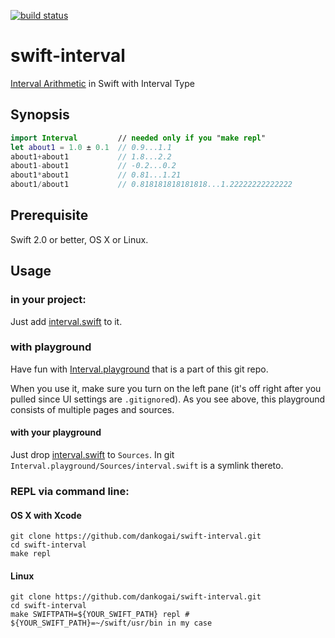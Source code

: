 [![build status](https://secure.travis-ci.org/dankogai/swift-interval.png)](http://travis-ci.org/dankogai/swift-interval)

# swift-interval

[Interval Arithmetic] in Swift with Interval Type

[Interval Arithmetic]: https://en.wikipedia.org/wiki/Interval_arithmetic

## Synopsis

````swift
import Interval         // needed only if you "make repl"
let about1 = 1.0 ± 0.1  // 0.9...1.1
about1+about1           // 1.8...2.2
about1-about1           // -0.2...0.2
about1*about1           // 0.81...1.21
about1/about1           // 0.818181818181818...1.22222222222222
````
## Prerequisite

Swift 2.0 or better, OS X or Linux.

## Usage

### in your project:

Just add [interval.swift] to it.

[interval.swift]: ./interval/interval.swift

### with playground

Have fun with [Interval.playground] that is a part of this git repo.

[Interval.playground]: ./Interval.playground

When you use it, make sure you turn on the left pane (it's off right after you pulled since UI settings are `.gitignore`d).  As you see above, this playground consists of multiple pages and sources.

#### with your playground

Just drop [interval.swift] to `Sources`.  In git `Interval.playground/Sources/interval.swift` is a symlink thereto.

### REPL via command line:

#### OS X with Xcode
````shell
git clone https://github.com/dankogai/swift-interval.git
cd swift-interval
make repl
````

#### Linux
````shell
git clone https://github.com/dankogai/swift-interval.git
cd swift-interval
make SWIFTPATH=${YOUR_SWIFT_PATH} repl # ${YOUR_SWIFT_PATH}=~/swift/usr/bin in my case
````
